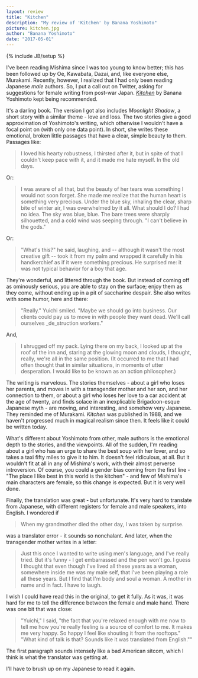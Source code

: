 ```yaml
---
layout: review
title: "Kitchen"
description: "My review of 'Kitchen' by Banana Yoshimoto"
picture: kitchen.jpg
author: "Banana Yoshimoto"
date: "2017-05-01"
---
```

{% include JB/setup %}

I've been reading Mishima since I was too young to know better; this has been followed up by Oe, Kawabata, Dazai, and, like everyone else, Murakami. Recently, however, I realized that I had only been reading Japanese _male_ authors. So, I put a call out on Twitter, asking for suggestions for female writing from post-war Japan. [_Kitchen_](http://amzn.to/2pOFdow) by Banana Yoshimoto kept being recommended.

It's a darling book. The version I got also includes _Moonlight Shadow_, a short story with a similar theme - love and loss. The two stories give a good approximation of Yoshimoto's writing, which otherwise I wouldn't have a focal point on (with only one data point). In short, she writes these emotional, broken little passages that have a clear, simple beauty to them. Passages like:

> I loved his hearty robustness, I thirsted after it, but in spite of that I couldn't keep pace with it, and it made me hate myself. In the old days.

Or:

> I was aware of all that, but the beauty of her tears was something I would not soon forget. She made me realize that the human heart is something very precious.
> Under the blue sky, inhaling the clear, sharp bite of winter air, I was overwhelmed by it all. What should I do? I had no idea. The sky was blue, blue. The bare trees were sharply silhouetted, and a cold wind was seeping through.
> "I can't believe in the gods."

Or:

> "What's this?" he said, laughing, and -- although it wasn't the most creative gift -- took it from my palm and wrapped it carefully in his handkerchief as if it were something precious. He surprised me: it was not typical behavior for a boy that age.

They're wonderful, and littered through the book. But instead of coming off as ominously serious, you are able to stay on the surface; enjoy them as they come, without ending up in a pit of saccharine despair. She also writes with some humor, here and there:

> "Really." Yuichi smiled. "Maybe we should go into business. Our clients could pay us to move in with people they want dead. We'll call ourselves _de_struction workers."

And,

> I shrugged off my pack. Lying there on my back, I looked up at the roof of the inn and, staring at the glowing moon and clouds, I thought, really, we're all in the same position. (It occurred to me that I had often thought that in similar situations, in moments of utter desperation. I would like to be known as an action philosopher.)

The writing is marvelous. The stories themselves - about a girl who loses her parents, and moves in with a transgender mother and her son, and her connection to them, or about a girl who loses her love to a car accident at the age of twenty, and finds solace in an inexplicable Brigadoon-esque Japanese myth - are moving, and interesting, and somehow very Japanese. They reminded me of Murakami. _Kitchen_ was published in 1988, and we haven't progressed much in magical realism since then. It feels like it could be written today.

What's different about Yoshimoto from other, male authors is the emotional depth to the stories, and the viewpoints. All of the sudden, I'm reading about a girl who has an urge to share the best soup with her lover, and so takes a taxi fifty miles to give it to him. It doesn't feel ridiculous, at all. But it wouldn't fit at all in any of Mishima's work, with their almost perverse introversion. Of course, you could a gender bias coming from the first line - "The place I like best in this world is the kitchen" - and few of Mishima's main characters are female, so this change is expected. But it is very well done.

Finally, the translation was great - but unfortunate. It's very hard to translate from Japanese, with different registers for female and male speakers, into English. I wondered if

> When my grandmother died the other day, I was taken by surprise.

was a translator error - it sounds so nonchalant. And later, when the transgender mother writes in a letter:

> Just this once I wanted to write using men's language, and I've really tried. But it's funny - I get embarrassed and the pen won't go. I guess I thought that even though I've lived all these years as a woman, somewhere inside me was my male self, that I've been playing a role all these years. But I find that I'm body and soul a woman. A mother in name and in fact. I have to laugh.

I wish I could have read this in the original, to get it fully. As it was, it was hard for me to tell the difference between the female and male hand. There was one bit that was close:

> "Yuichi," I said, "the fact that you're relaxed enough with me now to tell me how you're really feeling is a source of comfort to me. It makes me very happy. So happy I feel like shouting it from the rooftops."
> "What kind of talk is that? Sounds like it was translated from English.""

The first paragraph sounds intensely like a bad American sitcom, which I think is what the translator was getting at.

I'll have to brush up on my Japanese to read it again.